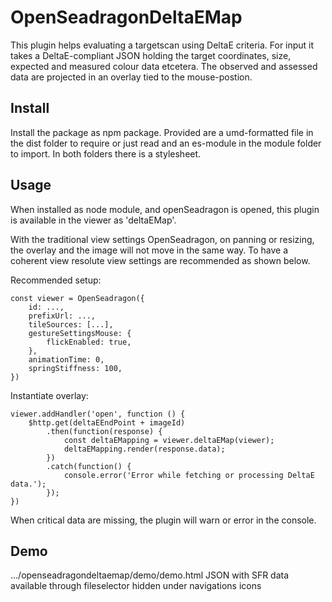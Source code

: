 # OpenSeadragonDeltaEMap

This plugin helps evaluating a targetscan using DeltaE criteria.
For input it takes a DeltaE-compliant JSON holding
the target coordinates, size,
expected and measured colour data
etcetera.
The observed and assessed data are projected
in an overlay tied to the mouse-postion.

## Install

Install the package as npm package. Provided are
a umd-formatted file in the dist folder to require or just read
and an es-module in the module folder to import.
In both folders there is a stylesheet.

## Usage

When installed as node module,
and openSeadragon is opened,
this plugin is available in the viewer as 'deltaEMap'.

With the traditional view settings OpenSeadragon,
on panning or resizing,
the overlay and the image will not move in the same way.
To have a coherent view
resolute view settings are recommended
as shown below.

Recommended setup:

    const viewer = OpenSeadragon({
        id: ...,
        prefixUrl: ...,
        tileSources: [...],
        gestureSettingsMouse: {
            flickEnabled: true,
        },
        animationTime: 0,
        springStiffness: 100,
    })

Instantiate overlay:

    viewer.addHandler('open', function () {
        $http.get(deltaEEndPoint + imageId)
            .then(function(response) {
                const deltaEMapping = viewer.deltaEMap(viewer);
                deltaEMapping.render(response.data);
            })
            .catch(function() {
                console.error('Error while fetching or processing DeltaE data.');
            });
    })

When critical data are missing,
the plugin will warn or error in the console.

## Demo

.../openseadragondeltaemap/demo/demo.html
JSON with SFR data available through fileselector hidden under navigations icons
